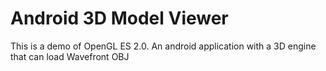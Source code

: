 Android 3D Model Viewer
=======================


This is a demo of OpenGL ES 2.0.
An android application with a 3D engine that can load Wavefront OBJ
